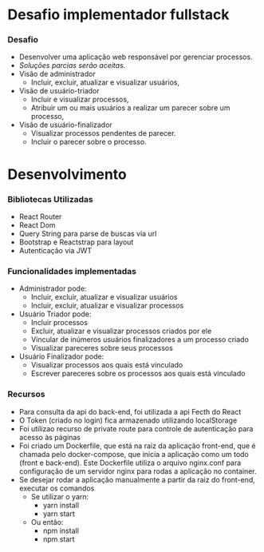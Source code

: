 # Desafio implementador fullstack

### Desafio
- Desenvolver uma aplicação web responsável por gerenciar processos.
- *Soluções parcias serão aceitas.*
- Visão de administrador
	- Incluir, excluir, atualizar e visualizar usuários,
- Visão de usuário-triador
	- Incluir e visualizar processos,
	- Atribuir um ou mais usuários a realizar um parecer sobre um processo,
- Visão de usuário-finalizador
	- Visualizar processos pendentes de parecer.
	- Incluir o parecer sobre o processo.


# Desenvolvimento
### Bibliotecas Utilizadas
- React Router
- React Dom
- Query String para parse de buscas via url
- Bootstrap e Reactstrap para layout
- Autenticação via JWT

### Funcionalidades implementadas
- Administrador pode:
    - Incluir, excluir, atualizar e visualizar usuários
    - Incluir, excluir, atualizar e visualizar processos
- Usuário Triador pode:
    - Incluir processos
    - Excluir, atualizar e visualizar processos criados por ele
    - Vincular de inúmeros usuários finalizadores a um processo criado
    - Visualizar pareceres sobre seus processos
- Usuário Finalizador pode:
    - Visualizar processos aos quais está vinculado
    - Escrever pareceres sobre os processos aos quais está vinculado

### Recursos
- Para consulta da api do back-end, foi utilizada a api Fecth do React
- O Token (criado no login) fica armazenado utilizando localStorage
- Foi utilizao recurso de private route para controle de autenticação para acesso às páginas 
- Foi criado um Dockerfile, que está na raiz da aplicação front-end, que é chamada pelo docker-compose, que inicia a aplicação como um todo (front e back-end). Este Dockerfile utiliza o arquivo nginx.conf para configuração de um servidor nginx para rodas a aplicação no container.
- Se desejar rodar a aplicação manualmente a partir da raiz do front-end, executar os comandos
    - Se utilizar o yarn:
        - yarn install
        - yarn start
    - Ou então:
        - npm install
        - npm start 
